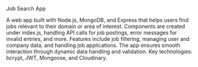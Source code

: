 Job Search App

A web app built with Node.js, MongoDB, and Express that helps users find jobs relevant to their domain or area of interest. Components are created under index.js, handling API calls for job postings, error messages for invalid entries, and more. Features include job filtering, managing user and company data, and handling job applications. The app ensures smooth interaction through dynamic data handling and validation. Key technologies: bcrypt, JWT, Mongoose, and Cloudinary.
